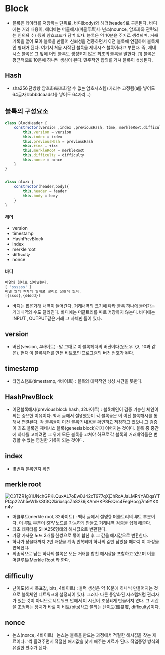 # Block
- 블록은 데이터를 저장하는 단위로, 바디(body)와 헤더(header)로 구분된다. 바디에는 거래 내용이, 헤더에는 머클해시(머클루트)나 넌스(nounce, 암호화와 관련되는 임의의 수) 등의 암호코드가 담겨 있다. 블록은 약 10분을 주기로 생성되며, 거래 기록을 끌어 모아 블록을 만들어 신뢰성을 검증하면서 이전 블록에 연결하여 블록체인 형태가 된다. 여기서 처음 시작된 블록을 제네시스 블록이라고 부른다. 즉, 제네시스 블록은 그 앞에 어떤 블록도 생성되지 않은 최초의 블록을 말한다. [1] 블록은 평균적으로 10분에 하나씩 생성이 된다. 민주적인 합의를 거쳐 블록이 생성된다.

## Hash
- sha256
단방향 암호화(복호화할 수 없는 암호시스템)
자리수 고정됨(a를 넣어도 64글자 bbbbdcaadsf를 넣어도 64자리...)


## 블록의 구성요소
```js
class BlockHeader { 
    constructor(version ,index ,previousHash, time, merkleRoot,difficulty,nonce){
        this.version = version 
        this.index = index 
        this.previousHash = previousHash 
        this.time = time  
        this.merkleRoot = merkleRoot
        this.difficulty = difficulty
        this.nonce = nonce
    }
}


class Block {
    constructor(header,body){
        this.header = header
        this.body = body
    }
}

```
#### 헤더
- version
- timestamp
- HashPrevBlock
- index
- merkle root
- difficulty
- nonce
####  바디
```js
배열의 형태로 집어넣는다.
[ 'ssssss' ]
배열 안의 객체의 형태로 넣어도 상관이 없다.
[{ssss},{ddddd}]
```
- 바디는 많은거래 내역이 들어간다. 거래내역의 크기에 따라 블록 하나에 들어가는 거래내역의 수도 달라진다. 바디에는 머클트리를 따로 저장하지 않는다. 바디에는 INPUT , OUTPUT같은 거래 그 자체만 들어 있다.
## version
- 버전(version, 4바이트) : 말 그대로 이 블록헤더의 버전이다(윈도우 7,8, 10과 같은). 현재 이 블록헤더를 만든 비트코인 프로그램의 버전 번호가 된다.
## timestamp
- 타임스탬프(timestamp, 4바이트) : 블록의 대략적인 생성 시간을 뜻한다.
## HashPrevBlock
- 이전블록해시(previous block hash, 32바이트) : 블록체인이 검증 가능한 체인이 되는 중요한 이유이다. 백서 글에서 설명했듯이 각 블록들은 이 이전 블록해시를 통해서 연결된다. 각 블록들이 이전 블록의 내용을 확인하고 저장하고 있으니 그 검증이 최초 블록인 제네시스 블록(genesis block)까지 이어지는 것이다. 블록 중 중간에 하나를 고치려면 그 뒤에 모든 블록을 고쳐야 하므로 각 블록의 거래내역들은 변경할 수 없는 영원한 기록이 되는 것이다.
## index
- 몇번쨰 블록인지 확인
## merkle root
![C3TZR1g81UNchGPKLQuxAL7oEwDJ42cT977qXjChRoAJaLMRNYADqaYTPf4p22Ah5vW1kkSf3Q2kirixsqcZh8289jKAmHKP8FsQrc4FegHoog7m9YKXn4v](https://user-images.githubusercontent.com/88940298/148062279-dc622bc9-d0c6-45c5-a71a-b86086a0a899.png)

- 머클루트(merkle root, 32바이트) : 백서 글에서 설명한 머클트리의 루트 부분이다. 이 루트 부분이 SPV 노드를 가능하게 만들고 거래내역 검증을 쉽게 해준다.
- 최초 데이터를 SHA256형태의 해시값으로 변환한다.
- 가장 가까운 노드 2개를 한쌍으로 묶어 합친 후 그 값을 해시값으로 변환한다.
- 하나가 남을때까지 2번 과정을 계속 반복되며 하나의 값만 남았을 때까지 이 과정을 반복한다.
- 최종적으로 남는 하나의 블록은 모든 거래를 합친 해시값을 포함하고 있으며 이를 머클루트(Merkle Root)라 한다.
## difficulty
- 난이도(해시 목표값, bits, 4바이트) : 블럭 생성은 약 10분에 하나씩 만들어지는 것으로 블록체인 네트워크에 설정되어 있다. 그러나 다른 중앙화된 시스템처럼 관리자가 있는 것이 아니므로 네트워크 안에서 이 시간이 조정되게 만들어져 있다. 그 시간을 조정하는 장치가 바로 이 비트(bits)라고 불리는 난이도(難易度, difficulty)이다.
## nonce
- 논스(nonce, 4바이트) : 논스는 블록을 만드는 과정에서 적절한 해시값을 찾는 재료이다. 1씩 올려주면서 적절한 해시값을 찾게 해주는 재료가 된다. 작업증명 방식의 유일한 변수가 된다.
